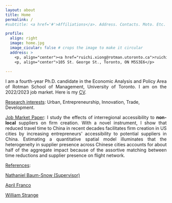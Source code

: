 ```yaml
---
layout: about
title: Home
permalink: /
#subtitle: <a href='#'>Affiliations</a>. Address. Contacts. Moto. Etc.

profile:
  align: right
  image: home.jpg
  image_cicular: false # crops the image to make it circular
  address: >
    <p, align="center"><a href="ruichi.xiong@rotman.utoronto.ca">ruichi.xiong@rotman.utoronto.ca</a> </p>
    <p, align="center">105 St. George St., Toronto, ON M5S3E6</p>
    
---
```


<p style="text-align: justify;">I am a fourth-year Ph.D. candidate in the Economic Analysis and Policy Area of Rotman School of Management, University of Toronto. I am on the 2022/2023 job market. Here is my <a href="{{ site.url }}/assets/pdf/cv.pdf" target="_blank">CV</a>.</p>

<ins>Research interests</ins>: Urban, Entrepreneurship, Innovation, Trade, Development.

<p style="text-align: justify;"><ins>Job Market Paper</ins>: I study the effects of interregional accessibility to <strong>non-local</strong> suppliers on firm creation. With a novel instrument, I show that reduced travel time to China in recent decades facilitates firm creation in US cities by increasing entrepreneurs' accessibility to potential suppliers in China. Estimating a quantitative spatial model illuminates that the heterogeneity in supplier presence across Chinese cities accounts for about half of the aggregate impact because of the assortive matching between time reductions and supplier presence on flight network.</p>

<ins>References</ins>: 

<a href="https://sites.google.com/site/baumsnow/home" target="_blank">Nathaniel Baum-Snow (Supervisor)</a>

<a href="https://www.rotman.utoronto.ca/FacultyAndResearch/Faculty/FacultyBios/Franco" target="_blank">April Franco</a>

<a href="https://www.rotman.utoronto.ca/FacultyAndResearch/Faculty/FacultyBios/Strange.aspx" target="_blank">William Strange</a>
